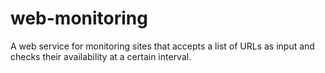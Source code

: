 # web-monitoring
A web service for monitoring sites that accepts a list of URLs as input and checks their availability at a certain interval.
